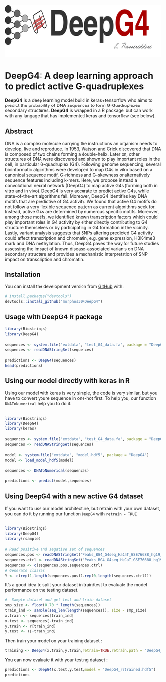 
<!-- README.md is generated from README.Rmd. Please edit that file -->

![logo](logo.svg)

# **DeepG4**: A deep learning approach to predict active G-quadruplexes

<!-- badges: start -->

<!-- badges: end -->

**DeepG4** is a deep learning model build in keras+tensorflow who aims
to predict the probability of DNA sequences to form G-Guadruplexes
secondary structures. **DeepG4** is wrapped in a R package, but can work
with any langage that has implemented keras and tensorflow (see below).

## Abstract

DNA is a complex molecule carrying the instructions an organism needs to
develop, live and reproduce. In 1953, Watson and Crick discovered that
DNA is composed of two chains forming a double-helix. Later on, other
structures of DNA were discovered and shown to play important roles in
the cell, in particular G-quadruplex (G4). Following genome sequencing,
several bioinformatic algorithms were developed to map G4s in vitro
based on a canonical sequence motif, G-richness and G-skewness or
alternatively sequence features including k-mers. Here, we propose
instead a convolutional neural network (DeepG4) to map active G4s
(forming both in vitro and in vivo). DeepG4 is very accurate to predict
active G4s, while state-of-the-art algorithms fail. Moreover, DeepG4
identifies key DNA motifs that are predictive of G4 activity. We found
that active G4 motifs do not follow a very flexible sequence pattern as
current algorithms seek for. Instead, active G4s are determined by
numerous specific motifs. Moreover, among those motifs, we identified
known transcription factors which could play important roles in G4
activity by either directly contributing to G4 structure themselves or
by participating in G4 formation in the vicinity. Lastly, variant
analysis suggests that SNPs altering predicted G4 activity could affect
transcription and chromatin, e.g. gene expression, H3K4me3 mark and DNA
methylation. Thus, DeepG4 paves the way for future studies assessing the
impact of known disease-associated variants on DNA secondary structure
and provides a mechanistic interpretation of SNP impact on transcription
and chromatin.

## Installation

You can install the development version from
[GitHub](https://github.com/) with:

``` r
# install.packages("devtools")
devtools::install_github("morphos30/DeepG4")
```

## Usage with DeepG4 R package

``` r
library(Biostrings)
library(DeepG4)

sequences <- system.file("extdata", "test_G4_data.fa", package = "DeepG4")
sequences <- readDNAStringSet(sequences)

predictions <- DeepG4(sequences)
head(predictions)
```

## Using our model directly with keras in R

Using our model with keras is very simple, the code is very similar, but
you have to convert youre sequence in one-hot first. To help you, our
function `DNAToNumerical` help you to do it.

``` r

library(Biostrings)
library(DeepG4)
library(keras)

sequences <- system.file("extdata", "test_G4_data.fa", package = "DeepG4")
sequences <- readDNAStringSet(sequences)

model <- system.file("extdata", "model.hdf5", package = "DeepG4")
model <- load_model_hdf5(model)

sequences <- DNAToNumerical(sequences)

predictions <- predict(model,sequences)
```

## Using DeepG4 with a new active G4 dataset

If you want to use our model architecture, but retrain with your own
dataset, you can do it by running our function `DeepG4` with `retrain =
TRUE`

``` r

library(Biostrings)
library(DeepG4)
library(rsample)

# Read positive and segative set of sequences 
sequences.pos <- readDNAStringSet("Peaks_BG4_G4seq_HaCaT_GSE76688_hg19_201b.Fa")
sequences.ctrl <- readDNAStringSet("Peaks_BG4_G4seq_HaCaT_GSE76688_hg19_201b_Ctrl_gkmSVM.Fa")
sequences <- c(sequences.pos,sequences.ctrl)
# Generate classes
Y <- c(rep(1,length(sequences.pos)),rep(0,length(sequences.ctrl)))
```

It’s a good idea to split your dataset in train/test to evaluate the
model performance on the testing dataset.

``` r
#  Sample dataset and get test and train dataset
smp_size <- floor(0.70 * length(sequences))
train_ind <- sample(seq_len(length(sequences)), size = smp_size)
x.train <- sequences[train_ind]
x.test <- sequences[-train_ind]
y.train <- Y[train_ind]
y.test <- Y[-train_ind]
```

Then train your model on your training dataset
:

``` r
training <- DeepG4(x.train,y.train,retrain=TRUE,retrain.path = "DeepG4_retrained.hdf5")
```

You can now evaluate it with your testing dataset :

``` r
predictions <- DeepG4(x.test,y.test,model = "DeepG4_retrained.hdf5")
predictions
```
